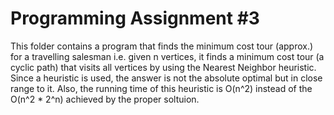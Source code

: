 # Programming Assignment #3

This folder contains a program that finds the minimum cost tour (approx.) for a travelling salesman i.e. given n vertices, it finds a minimum cost tour (a cyclic path) that visits all vertices by using the Nearest Neighbor heuristic. Since a heuristic is used, the answer is not the absolute optimal but in close range to it. Also, the running time of this heuristic is O(n^2) instead of the O(n^2 * 2^n) achieved by the proper soltuion.

